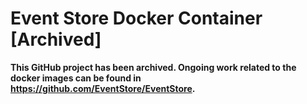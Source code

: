 # Event Store Docker Container [Archived]
**This GitHub project has been archived. Ongoing work related to the docker images can be found in https://github.com/EventStore/EventStore.**
